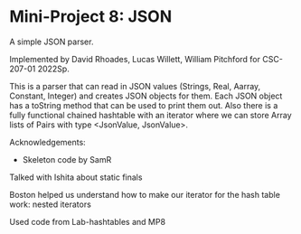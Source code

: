 Mini-Project 8: JSON
====================

A simple JSON parser.

Implemented by David Rhoades, Lucas Willett, William Pitchford for CSC-207-01 2022Sp.

This is a parser that can read in JSON values (Strings, Real, Aarray, Constant, Integer) and creates JSON objects for them. Each JSON object
has a toString method that can be used to print them out. Also there is a fully functional chained hashtable with an iterator where we can store
Array lists of Pairs with type <JsonValue, JsonValue>. 

Acknowledgements:

* Skeleton code by SamR

Talked with Ishita about static finals

Boston helped us understand how to make our iterator for the hash table work: nested iterators

Used code from Lab-hashtables and MP8